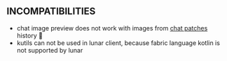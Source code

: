 ## INCOMPATIBILITIES

- chat image preview does not work with images from [chat patches](https://modrinth.com/mod/chatpatches) history 🤷
- kutils can not be used in lunar client, because fabric language kotlin is not supported by lunar